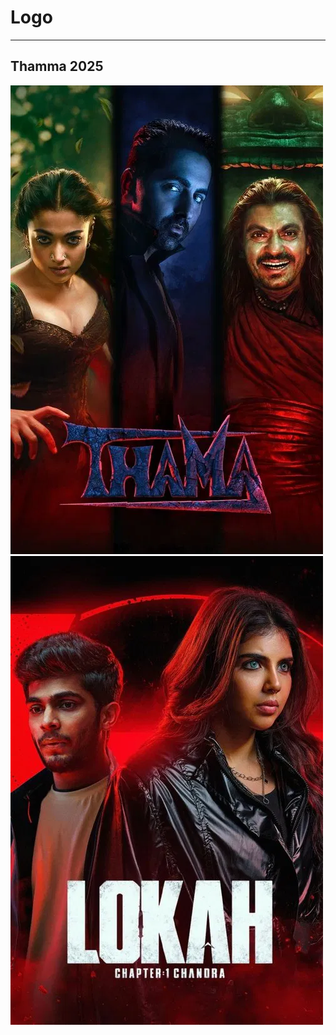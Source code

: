 # Logo
---
## Thamma 2025
![alt text](01.%20Thamma.png)
![alt text](02.%20Lokah%20Chapter%201%202025.png)